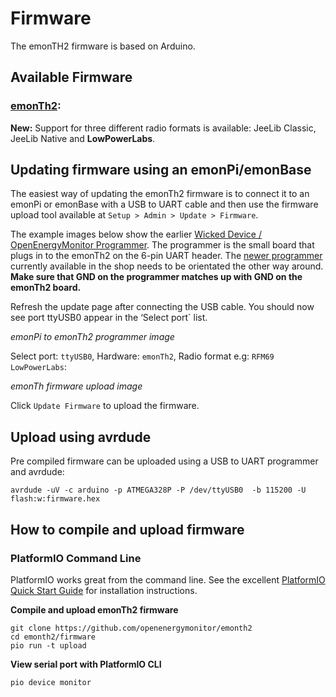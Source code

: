 # Firmware

The emonTH2 firmware is based on Arduino.

## Available Firmware

### [emonTh2](https://github.com/openenergymonitor/emonth2/tree/master/firmware):

**New:** Support for three different radio formats is available: JeeLib Classic, JeeLib Native and **LowPowerLabs**.

## Updating firmware using an emonPi/emonBase

The easiest way of updating the emonTh2 firmware is to connect it to an emonPi or emonBase with a USB to UART cable and then use the firmware upload tool available at `Setup > Admin > Update > Firmware`.

The example images below show the earlier [Wicked Device / OpenEnergyMonitor Programmer](../electricity-monitoring/programmers/wicked-device.md). The programmer is the small board that plugs in to the emonTh2 on the 6-pin UART header. The [newer programmer](../electricity-monitoring/programmers/ftdi-programmer.md) currently available in the shop needs to be orientated the other way around. **Make sure that GND on the programmer matches up with GND on the emonTh2 board.**

Refresh the update page after connecting the USB cable. You should now see port ttyUSB0 appear in the ‘Select port` list.

*emonPi to emonTh2 programmer image*

Select port: `ttyUSB0`, Hardware: `emonTh2`, Radio format e.g: `RFM69 LowPowerLabs`:

*emonTh firmware upload image*

Click `Update Firmware` to upload the firmware.

## Upload using avrdude

Pre compiled firmware can be uploaded using a USB to UART programmer and avrdude: 

`avrdude -uV -c arduino -p ATMEGA328P -P /dev/ttyUSB0  -b 115200 -U flash:w:firmware.hex`

## How to compile and upload firmware

### PlatformIO Command Line

PlatformIO works great from the command line. See the excellent [PlatformIO Quick Start Guide](https://docs.platformio.org/en/latest/core/installation/index.html#super-quick-mac-linux) for installation instructions.

**Compile and upload emonTh2 firmware**

    git clone https://github.com/openenergymonitor/emonth2
    cd emonth2/firmware
    pio run -t upload

**View serial port with PlatformIO CLI**

    pio device monitor
